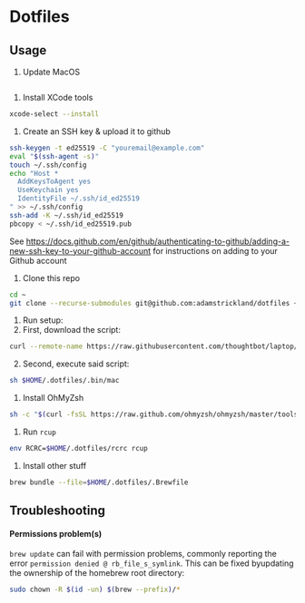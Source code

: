 # Dotfiles

## Usage

1. Update MacOS

  ```sh
  
  ```

1. Install XCode tools

  ```sh
  xcode-select --install
  ```

1. Create an SSH key & upload it to github

  ```sh
  ssh-keygen -t ed25519 -C "youremail@example.com"
  eval "$(ssh-agent -s)"
  touch ~/.ssh/config
  echo "Host *
    AddKeysToAgent yes
    UseKeychain yes
    IdentityFile ~/.ssh/id_ed25519
  " >> ~/.ssh/config
  ssh-add -K ~/.ssh/id_ed25519
  pbcopy < ~/.ssh/id_ed25519.pub
  ```

  See https://docs.github.com/en/github/authenticating-to-github/adding-a-new-ssh-key-to-your-github-account for instructions on adding to your Github account

1. Clone this repo

  ```sh
  cd ~
  git clone --recurse-submodules git@github.com:adamstrickland/dotfiles ~/.dotfiles
  ```

1. Run setup:
  1. First, download the script:

  ```sh
  curl --remote-name https://raw.githubusercontent.com/thoughtbot/laptop/master/mac > $HOME/.dotfiles/.bin/mac
  ```

  2. Second, execute said script:

  ```sh
  sh $HOME/.dotfiles/.bin/mac
  ```

1. Install OhMyZsh

  ```sh
  sh -c "$(curl -fsSL https://raw.github.com/ohmyzsh/ohmyzsh/master/tools/install.sh)"
  ```

1. Run `rcup`

  ```sh
  env RCRC=$HOME/.dotfiles/rcrc rcup
  ```

1. Install other stuff

  ```sh
  brew bundle --file=$HOME/.dotfiles/.Brewfile
  ```

## Troubleshooting

#### Permissions problem(s)

`brew update` can fail with permission problems, commonly reporting the error `permission denied @ rb_file_s_symlink`.  This can be fixed byupdating the ownership of the homebrew root directory:

```sh
sudo chown -R $(id -un) $(brew --prefix)/*
```

